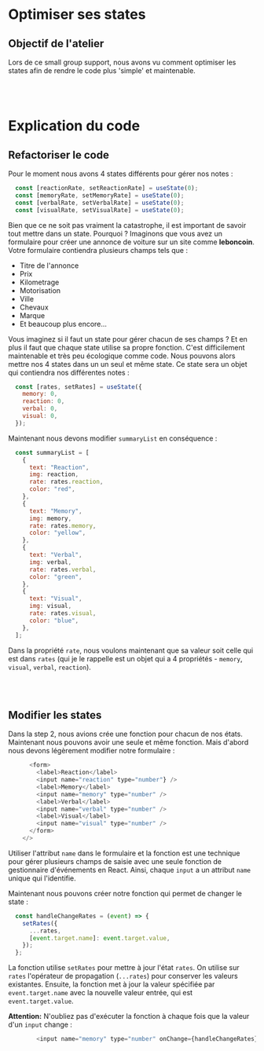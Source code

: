 # Optimiser ses states

## Objectif de l'atelier
Lors de ce small group support, nous avons vu comment optimiser les states afin de rendre le code plus 'simple' et maintenable.

<br>
<br>

# Explication du code
## Refactoriser le code

Pour le moment nous avons 4 states différents pour gérer nos notes :

```js
  const [reactionRate, setReactionRate] = useState(0);
  const [memoryRate, setMemoryRate] = useState(0);
  const [verbalRate, setVerbalRate] = useState(0);
  const [visualRate, setVisualRate] = useState(0);
```

Bien que ce ne soit pas vraiment la catastrophe, il est important de savoir tout mettre dans un state. 
Pourquoi ? Imaginons que vous avez un formulaire pour créer une annonce de voiture sur un site comme **leboncoin**. Votre formulaire contiendra plusieurs champs tels que :
- Titre de l'annonce
- Prix
- Kilometrage
- Motorisation
- Ville
- Chevaux
- Marque
- Et beaucoup plus encore...

Vous imaginez si il faut un state pour gérer chacun de ses champs ? Et en plus il faut que chaque state utilise sa propre fonction. C'est difficilement maintenable et très peu écologique comme code.
Nous pouvons alors mettre nos 4 states dans un un seul et même state. Ce state sera un objet qui contiendra nos différentes notes :

```js
  const [rates, setRates] = useState({
    memory: 0,
    reaction: 0,
    verbal: 0,
    visual: 0,
  });
```

Maintenant nous devons modifier `summaryList` en conséquence :

```js
  const summaryList = [
    {
      text: "Reaction",
      img: reaction,
      rate: rates.reaction,
      color: "red",
    },
    {
      text: "Memory",
      img: memory,
      rate: rates.memory,
      color: "yellow",
    },
    {
      text: "Verbal",
      img: verbal,
      rate: rates.verbal,
      color: "green",
    },
    {
      text: "Visual",
      img: visual,
      rate: rates.visual,
      color: "blue",
    },
  ];
```

Dans la propriété `rate`, nous voulons maintenant que sa valeur soit celle qui est dans `rates` (qui je le rappelle est un objet qui a 4 propriétés - `memory`, `visual`, `verbal`, `reaction`).

<br>
<br>

## Modifier les states

Dans la step 2, nous avions crée une fonction pour chacun de nos états. Maintenant nous pouvons avoir une seule et même fonction. Mais d'abord nous devons légèrement modifier notre formulaire :

```js
      <form>
        <label>Reaction</label>
        <input name="reaction" type="number"} />
        <label>Memory</label>
        <input name="memory" type="number" />
        <label>Verbal</label>
        <input name="verbal" type="number" />
        <label>Visual</label>
        <input name="visual" type="number" />
      </form>
    </>
```

Utiliser l'attribut `name` dans le formulaire et la fonction est une technique pour gérer plusieurs champs de saisie avec une seule fonction de gestionnaire d'événements en React.
Ainsi, chaque `input` a un attribut `name` unique qui l'identifie.

Maintenant nous pouvons créer notre fonction qui permet de changer le state :

```js
  const handleChangeRates = (event) => {
    setRates({
      ...rates,
      [event.target.name]: event.target.value,
    });
  };
```

La fonction utilise `setRates` pour mettre à jour l'état `rates`.
On utilise sur `rates` l'opérateur de propagation (`...rates`) pour conserver les valeurs existantes.
Ensuite, la fonction met à jour la valeur spécifiée par `event.target.name` avec la nouvelle valeur entrée, qui est `event.target.value`.

**Attention:** N'oubliez pas d'exécuter la fonction à chaque fois que la valeur d'un `input` change : 

```js
        <input name="memory" type="number" onChange={handleChangeRates} />
```
